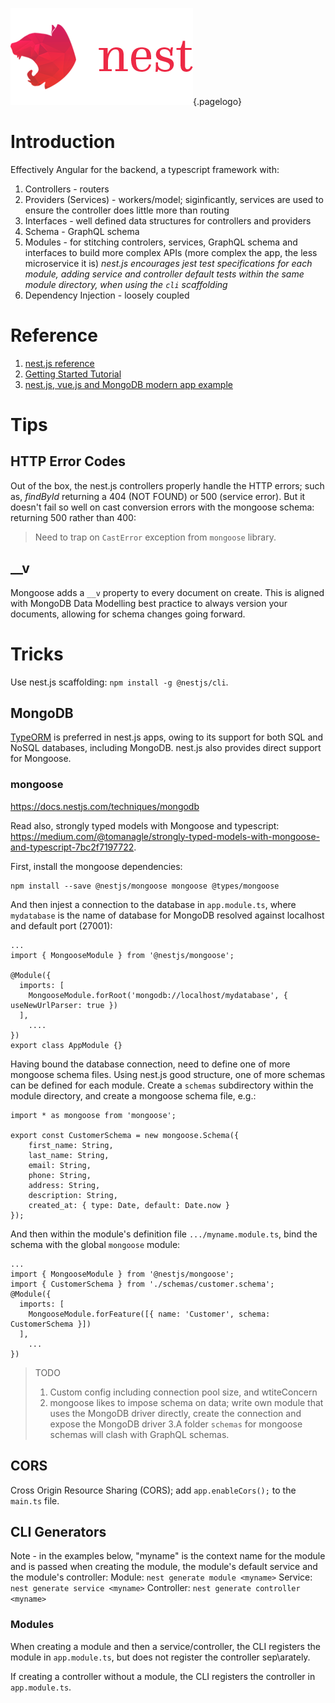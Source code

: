 ![Nest Framework Logo](/uploads/logos/nest-framework-logo.png "Nest Framework Logo"){.pagelogo}
<!-- TITLE: nest.js -->
<!-- SUBTITLE: nest.js - Well structured MVC with dependency injection node.js REST/GraphQL progressive framework-->

# Introduction
Effectively Angular for the backend, a typescript framework with:
1. Controllers - routers
2. Providers (Services) - workers/model; siginficantly, services are used to ensure the controller does little more than routing
3. Interfaces - well defined data structures for controllers and providers
4. Schema - GraphQL schema
5. Modules - for stitching controlers, services, GraphQL schema and interfaces to build more complex APIs (more complex the app, the less microservice it is)
	_nest.js encourages jest test specifications for each module, adding service and controller default tests within the same module directory, when using the `cli` scaffolding_
6. Dependency Injection - loosely coupled

# Reference
1. [nest.js reference](https://nestjs.com/)
2. [Getting Started Tutorial](https://scotch.io/tutorials/getting-started-with-nestjs)
3. [nest.js, vue.js and MongoDB modern app example](https://scotch.io/tutorials/building-a-modern-app-using-nestjs-mongodb-and-vuejs)

# Tips
## HTTP Error Codes
Out of the box, the nest.js controllers properly handle the HTTP errors; such as, _findById_ returning a 404 (NOT FOUND) or 500 (service error). But it doesn't fail so well on cast conversion errors with the mongoose schema: returning 500 rather than 400:

> Need to trap on `CastError` exception  from `mongoose` library.

## __v
Mongoose adds a `__v` property to every document on create. This is aligned with MongoDB Data Modelling best practice to always version your documents, allowing for schema changes going forward.

# Tricks
Use nest.js scaffolding: `npm install -g @nestjs/cli`.

## MongoDB
[TypeORM](https://github.com/typeorm/typeorm) is preferred in nest.js apps, owing to its support for both SQL and NoSQL databases, including MongoDB. nest.js also provides direct support for Mongoose.

### mongoose
https://docs.nestjs.com/techniques/mongodb

Read also, strongly typed models with Mongoose and typescript: https://medium.com/@tomanagle/strongly-typed-models-with-mongoose-and-typescript-7bc2f7197722.

First, install the mongoose dependencies:
```
npm install --save @nestjs/mongoose mongoose @types/mongoose
```

And then injest a connection to the database in `app.module.ts`, where `mydatabase` is the name of database for MongoDB resolved against localhost and default port (27001):
```
...
import { MongooseModule } from '@nestjs/mongoose';

@Module({
  imports: [
    MongooseModule.forRoot('mongodb://localhost/mydatabase', { useNewUrlParser: true })
  ],
	....
})
export class AppModule {}
```

Having bound the database connection, need to define one of more mongoose schema files. Using nest.js good structure, one of more schemas can be defined for each module. Create a `schemas` subdirectory within the module directory, and create a mongoose schema file, e.g.:
```
import * as mongoose from 'mongoose';

export const CustomerSchema = new mongoose.Schema({
    first_name: String,
    last_name: String,
    email: String,
    phone: String,
    address: String,
    description: String,
    created_at: { type: Date, default: Date.now }
});
```

And then within the module's definition file `.../myname.module.ts`, bind the schema with the global `mongoose` module:
```
...
import { MongooseModule } from '@nestjs/mongoose';
import { CustomerSchema } from './schemas/customer.schema';
@Module({
  imports: [
    MongooseModule.forFeature([{ name: 'Customer', schema: CustomerSchema }])
  ],
	...
})
```

> TODO
> 1. Custom config including connection pool size, and wtiteConcern
> 2. mongoose likes to impose schema on data; write own module that uses the MongoDB driver directly, create the connection and expose the MongoDB driver
> 3.A folder `schemas` for mongoose schemas will clash with GraphQL schemas.

## CORS
Cross Origin Resource Sharing (CORS); add `app.enableCors();` to the `main.ts` file.

## CLI Generators
Note - in the examples below, "myname" is the context name for the module and is passed when creating the module, the module's default service and the module's controller:
Module: `nest generate module <myname>`
Service: `nest generate service <myname>`
Controller: `nest generate controller <myname>`


### Modules
When creating a module and then a service/controller, the CLI registers the module in `app.module.ts`, but does not register the controller sep\arately.

If creating a controller without a module, the CLI registers the controller in `app.module.ts`.